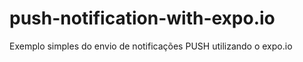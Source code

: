 # push-notification-with-expo.io
Exemplo simples do envio de notificações PUSH utilizando o expo.io
